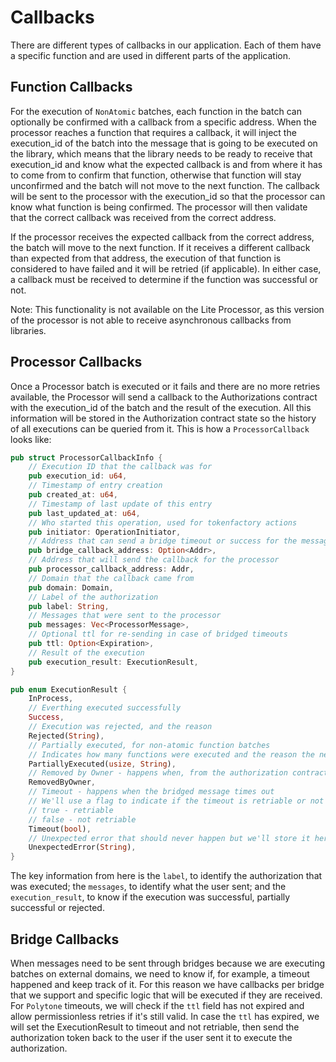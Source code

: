 # Callbacks

There are different types of callbacks in our application. Each of them have a specific function and are used in different parts of the application.

## Function Callbacks

For the execution of `NonAtomic` batches, each function in the batch can optionally be confirmed with a callback from a specific address. When the processor reaches a function that requires a callback, it will inject the execution_id of the batch into the message that is going to be executed on the library, which means that the library needs to be ready to receive that execution_id and know what the expected callback is and from where it has to come from to confirm that function, otherwise that function will stay unconfirmed and the batch will not move to the next function. The callback will be sent to the processor with the execution_id so that the processor can know what function is being confirmed. The processor will then validate that the correct callback was received from the correct address.

If the processor receives the expected callback from the correct address, the batch will move to the next function. If it receives a different callback than expected from that address, the execution of that function is considered to have failed and it will be retried (if applicable). In either case, a callback must be received to determine if the function was successful or not.

Note: This functionality is not available on the Lite Processor, as this version of the processor is not able to receive asynchronous callbacks from libraries.

## Processor Callbacks

Once a Processor batch is executed or it fails and there are no more retries available, the Processor will send a callback to the Authorizations contract with the execution_id of the batch and the result of the execution. All this information will be stored in the Authorization contract state so the history of all executions can be queried from it. This is how a `ProcessorCallback` looks like:

```rust
pub struct ProcessorCallbackInfo {
    // Execution ID that the callback was for
    pub execution_id: u64,
    // Timestamp of entry creation
    pub created_at: u64,
    // Timestamp of last update of this entry
    pub last_updated_at: u64,
    // Who started this operation, used for tokenfactory actions
    pub initiator: OperationInitiator,
    // Address that can send a bridge timeout or success for the message (if applied)
    pub bridge_callback_address: Option<Addr>,
    // Address that will send the callback for the processor
    pub processor_callback_address: Addr,
    // Domain that the callback came from
    pub domain: Domain,
    // Label of the authorization
    pub label: String,
    // Messages that were sent to the processor
    pub messages: Vec<ProcessorMessage>,
    // Optional ttl for re-sending in case of bridged timeouts
    pub ttl: Option<Expiration>,
    // Result of the execution
    pub execution_result: ExecutionResult,
}

pub enum ExecutionResult {
    InProcess,
    // Everthing executed successfully
    Success,
    // Execution was rejected, and the reason
    Rejected(String),
    // Partially executed, for non-atomic function batches
    // Indicates how many functions were executed and the reason the next function was not executed
    PartiallyExecuted(usize, String),
    // Removed by Owner - happens when, from the authorization contract, a remove item from queue is sent
    RemovedByOwner,
    // Timeout - happens when the bridged message times out
    // We'll use a flag to indicate if the timeout is retriable or not
    // true - retriable
    // false - not retriable
    Timeout(bool),
    // Unexpected error that should never happen but we'll store it here if it ever does
    UnexpectedError(String),
}
```

The key information from here is the `label`, to identify the authorization that was executed; the `messages`, to identify what the user sent; and the `execution_result`, to know if the execution was successful, partially successful or rejected.

## Bridge Callbacks

When messages need to be sent through bridges because we are executing batches on external domains, we need to know if, for example, a timeout happened and keep track of it. For this reason we have callbacks per bridge that we support and specific logic that will be executed if they are received. For `Polytone` timeouts, we will check if the `ttl` field has not expired and allow permissionless retries if it's still valid. In case the `ttl` has expired, we will set the ExecutionResult to timeout and not retriable, then send the authorization token back to the user if the user sent it to execute the authorization.
